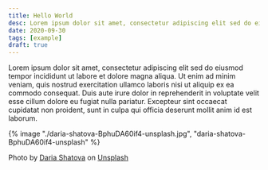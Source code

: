 ```yaml
---
title: Hello World
desc: Lorem ipsum dolor sit amet, consectetur adipiscing elit sed do eiusmod tempor incididunt ut labore et dolore magna aliqua.
date: 2020-09-30
tags: [example]
draft: true
---
```


Lorem ipsum dolor sit amet, consectetur adipiscing elit sed do eiusmod tempor incididunt ut labore et dolore magna aliqua. Ut enim ad minim veniam, quis nostrud exercitation ullamco laboris nisi ut aliquip ex ea commodo consequat. Duis aute irure dolor in reprehenderit in voluptate velit esse cillum dolore eu fugiat nulla pariatur. Excepteur sint occaecat cupidatat non proident, sunt in culpa qui officia deserunt mollit anim id est laborum.

{% image "./daria-shatova-BphuDA60if4-unsplash.jpg", "daria-shatova-BphuDA60if4-unsplash" %}

Photo by <a href="https://unsplash.com/@dariasha911?utm_content=creditCopyText&utm_medium=referral&utm_source=unsplash">Daria Shatova</a> on <a href="https://unsplash.com/photos/white-and-brown-cat-lying-on-brown-wooden-floor-BphuDA60if4?utm_content=creditCopyText&utm_medium=referral&utm_source=unsplash">Unsplash</a>

